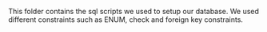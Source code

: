 This folder contains the sql scripts we used to setup our database. We used different constraints such as ENUM, check and foreign key constraints.
